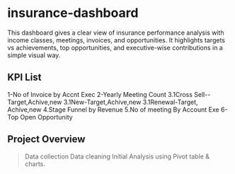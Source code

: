 # insurance-dashboard
This dashboard gives a clear view of insurance performance analysis with income classes, meetings, invoices, and opportunities. It highlights targets vs achievements, top opportunities, and executive-wise contributions in a simple visual way.

## KPI List
1-No of Invoice by Accnt Exec
2-Yearly Meeting Count
3.1Cross Sell--Target,Achive,new
3.1New-Target,Achive,new
3.1Renewal-Target, Achive,new
4.Stage Funnel by Revenue
5.No of meeting By Account Exe
6-Top Open Opportunity

## Project Overview
> Data collection
> Data cleaning 
> Initial Analysis using Pivot table & charts.



